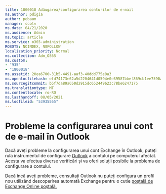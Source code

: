 ```yaml
---
title: 1800018 Adăugarea/configurarea conturilor de e-mail
ms.author: pdigia
author: pebaum
manager: scotv
ms.date: 04/21/2020
ms.audience: Admin
ms.topic: article
ms.service: o365-administration
ROBOTS: NOINDEX, NOFOLLOW
localization_priority: Normal
ms.collection: Adm_O365
ms.custom:
- "935"
- "1800018"
ms.assetid: 20ea6700-31b5-4491-aaf3-40ddd775e8a3
ms.openlocfilehash: efd74173e62a5d2204641d0594e0e39587bbef869cb1ee7590a3db824a705bd2
ms.sourcegitcommit: b5f7da89a650d2915dc652449623c78be6247175
ms.translationtype: MT
ms.contentlocale: ro-RO
ms.lasthandoff: 08/05/2021
ms.locfileid: "53935565"
---
```

# <a name="problems-setting-up-an-email-account-in-outlook"></a>Probleme la configurarea unui cont de e-mail în Outlook

Dacă aveți probleme la configurarea unui cont Exchange în Outlook, puteți rula instrumentul de configurare [Outlook](https://aka.ms/SaRA-OutlookSetupProfile) a contului pe computerul afectat. Acesta va efectua diverse verificări și va oferi soluții posibile la problema de configurare a contului.
  
Dacă încă aveți probleme, consultați Outlook nu puteți configura un profil nou utilizând descoperirea automată Exchange pentru o cutie [poștală de Exchange Online poștală.](https://docs.microsoft.com/exchange/troubleshoot/outlook-profiles/cannot-set-up-profile-autodiscover)
  